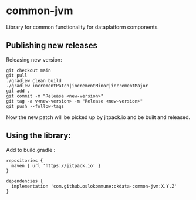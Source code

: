 common-jvm
=============

Library for common functionality for dataplatform components.

## Publishing new releases

Releasing new version:
```
git checkout main
git pull
./gradlew clean build
./gradlew incrementPatch|incrementMinor|incrementMajor
git add .
git commit -m "Release <new-version>"
git tag -a v<new-version> -m "Release <new-version>"
git push --follow-tags
```

Now the new patch will be picked up by jitpack.io and be built and released.

## Using the library:
Add to build.gradle : 
```
repositories {
  maven { url 'https://jitpack.io' }
}

dependencies {
  implementation 'com.github.oslokommune:okdata-common-jvm:X.Y.Z'
}
```
